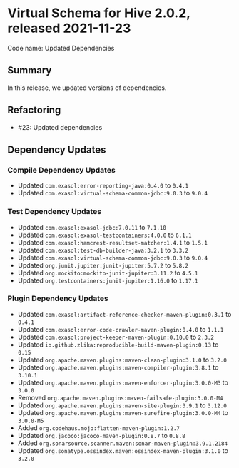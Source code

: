 # Virtual Schema for Hive 2.0.2, released 2021-11-23

Code name: Updated Dependencies

## Summary

In this release, we updated versions of dependencies.

## Refactoring

- #23: Updated dependencies

## Dependency Updates

### Compile Dependency Updates

* Updated `com.exasol:error-reporting-java:0.4.0` to `0.4.1`
* Updated `com.exasol:virtual-schema-common-jdbc:9.0.3` to `9.0.4`

### Test Dependency Updates

* Updated `com.exasol:exasol-jdbc:7.0.11` to `7.1.10`
* Updated `com.exasol:exasol-testcontainers:4.0.0` to `6.1.1`
* Updated `com.exasol:hamcrest-resultset-matcher:1.4.1` to `1.5.1`
* Updated `com.exasol:test-db-builder-java:3.2.1` to `3.3.2`
* Updated `com.exasol:virtual-schema-common-jdbc:9.0.3` to `9.0.4`
* Updated `org.junit.jupiter:junit-jupiter:5.7.2` to `5.8.2`
* Updated `org.mockito:mockito-junit-jupiter:3.11.2` to `4.5.1`
* Updated `org.testcontainers:junit-jupiter:1.16.0` to `1.17.1`

### Plugin Dependency Updates

* Updated `com.exasol:artifact-reference-checker-maven-plugin:0.3.1` to `0.4.1`
* Updated `com.exasol:error-code-crawler-maven-plugin:0.4.0` to `1.1.1`
* Updated `com.exasol:project-keeper-maven-plugin:0.10.0` to `2.3.2`
* Updated `io.github.zlika:reproducible-build-maven-plugin:0.13` to `0.15`
* Updated `org.apache.maven.plugins:maven-clean-plugin:3.1.0` to `3.2.0`
* Updated `org.apache.maven.plugins:maven-compiler-plugin:3.8.1` to `3.10.1`
* Updated `org.apache.maven.plugins:maven-enforcer-plugin:3.0.0-M3` to `3.0.0`
* Removed `org.apache.maven.plugins:maven-failsafe-plugin:3.0.0-M4`
* Updated `org.apache.maven.plugins:maven-site-plugin:3.9.1` to `3.12.0`
* Updated `org.apache.maven.plugins:maven-surefire-plugin:3.0.0-M4` to `3.0.0-M5`
* Added `org.codehaus.mojo:flatten-maven-plugin:1.2.7`
* Updated `org.jacoco:jacoco-maven-plugin:0.8.7` to `0.8.8`
* Added `org.sonarsource.scanner.maven:sonar-maven-plugin:3.9.1.2184`
* Updated `org.sonatype.ossindex.maven:ossindex-maven-plugin:3.1.0` to `3.2.0`
